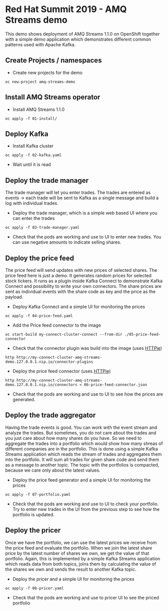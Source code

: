 # Red Hat Summit 2019 - AMQ Streams demo

This demo shows deployment of AMQ Streams 1.1.0 on OpenShift together with a simple demo application which demonstrates different common patterns used with Apache Kafka.

## Create Projects / namespaces

* Create new projects for the demo

```
oc new-project amq-streams-demo
```

## Install AMQ Streams operator

* Install AMQ Streams 1.1.0

```
oc apply -f 01-install/
```

## Deploy Kafka

* Install Kafka cluster

```
oc apply -f 02-kafka.yaml
```

* Wait until it is read

## Deploy the trade manager

The trade manager will let you enter trades.
The trades are entered as events -> each trade will be sent to Kafka as a single message and build a log with individual trades.

* Deploy the trade manager, which is a simple web based UI where you can enter the trades 

```
oc apply -f 03-trade-manager.yaml
```

* Check that the pods are working and use to UI to enter new trades. You can use negative amounts to indicate selling shares.

## Deploy the price feed

The price feed will send updates with new prices of selected shares.
The price feed here is just a demo.
It generates random prices for selected stock tickers.
It runs as a plugin inside Kafka Connect to demonstrate Kafka Connect and possibility to write your own connectors.
The share prices are sent as individual events with the share code as key and the price as the payload.

* Deploy Kafka Connect and a simple UI for monitoring the prices

```
oc apply -f 04-price-feed.yaml
```

* Add the Price feed connector to the image

```
oc start-build my-connect-cluster-connect --from-dir ./05-price-feed-connector
```

* Check that the connector plugin was build into the image (uses [HTTPie](https://httpie.org/))

```
http http://my-connect-cluster-amq-streams-demo.127.0.0.1.nip.io/connector-plugins
```

* Deploy the price feed connector (uses [HTTPie](https://httpie.org/))

```
http http://my-connect-cluster-amq-streams-demo.127.0.0.1.nip.io/connectors < 06-price-feed-connector.json
```

* Check that the pods are working and use to UI to see how the prices are generated.

## Deploy the trade aggregator

Having the trade events is good.
You can work with the event stream and analyze the trades.
But sometimes, you do not care about the trades and you just care about how many shares do you have.
So we need to aggregate the trades into a portfolio which would show how many shreas of different companies are in the portfolio.
This is done using a simple Kafka Streams application which reads the stream of trades and aggregates them into the portfolio.
It will sum all trades for given share code and send them as a message to another topic.
The topic with the portfolios is compacted, because we care only about the latest values.

* Deploy the price feed generator and a simple UI for monitoring the prices
```
oc apply -f 07-portfolio.yaml
```

* Check that the pods are working and use to UI to check your portfolio. Try to enter new trades in the UI from the previous step to see how the portfolio is updated.

## Deploy the pricer

Once we have the portfolio, we can use the latest prices we receive from the price feed and evaluate the portfolio.
When we join the latest share price by the latest number of shares we own, we get the value of that portfolio.
Again, this is implemented by a simple Kafka Streams application which reads data from both topics, joins them by calculating the value of the shares we own and sends the result to another Kafka topic. 

* Deploy the pricer and a simple UI for monitoring the prices
```
oc apply -f 08-pricer.yaml
```

* Check that the pods are working and use to pricer UI to see the priced portfolio
